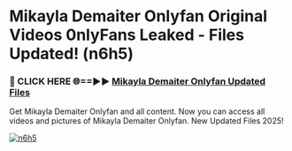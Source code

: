 # Mikayla Demaiter Onlyfan Original Videos 0nlyFans Leaked - Files Updated! (n6h5)

<h3>🔴 CLICK HERE 🌐==►► <a href="https://tinyurl.com/x26r9saj" rel="nofollow">Mikayla Demaiter Onlyfan Updated Files</a></h3>

Get Mikayla Demaiter Onlyfan and all content. Now you can access all videos and pictures of Mikayla Demaiter Onlyfan. New Updated Files 2025!

[![n6h5](https://i.imgur.com/LkgZPqh.gif)](https://tinyurl.com/x26r9saj)
